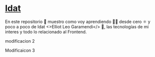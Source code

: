 # [Idat](https://guthub.com/elliotgaramendi/midudev)

En este repositorio 📁 muestro como voy aprendiendo 🧑‍💻 desde cero ⚛️ y poco a poco de Idat <>Elliot Leo Garamendi</> 💜, las tecnologías de mi interes y todo lo relacionado al Frontend.

modificacion 2

Modificaicon 3
